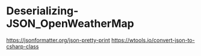 # Deserializing-JSON_OpenWeatherMap

https://jsonformatter.org/json-pretty-print
https://wtools.io/convert-json-to-csharp-class
